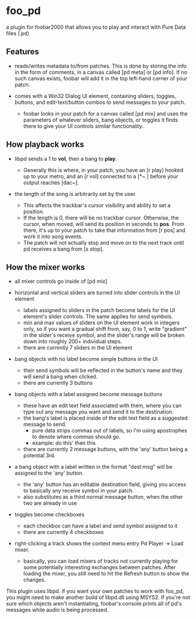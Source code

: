 # foo_pd
a plugin for foobar2000 that allows you to play and interact with Pure Data files (.pd)

## Features
* reads/writes metadata to/from patches. This is done by storing the info in the form of comments, in a canvas called [pd meta] or [pd info]. If no such canvas exists, foobar will add it in the top left-hand corner of your patch.

* comes with a Win32 Dialog UI element, containing sliders, toggles, buttons, and edit-text/button combos to send messages to your patch.
  * foobar looks in your patch for a canvas called [pd mix] and uses the parameters of whatever sliders, bang objects, or toggles it finds there to give your UI controls similar functionality.

## How playback works
* libpd sends a 1 to **vol**, then a bang to **play**.
  * Generally this is where, in your patch, you have an [r play] hooked up to your metro, and an [r vol] connected to a [*~ ] before your output reaches [dac~].

* the length of the song is arbitrarily set by the user.
  * This affects the trackbar's cursor visibility and ability to set a position.
  * If the length is 0, there will be no trackbar cursor. Otherwise, the cursor, when moved, will send its position in seconds to **pos**. From there, it's up to your patch to take that information from [r pos] and work it into song events.
  * The patch will not actually stop and move on to the next track until pd receives a bang from [s stop].

## How the mixer works
* all mixer controls go inside of [pd mix]

* horizontal and vertical sliders are turned into slider controls in the UI element
  * labels assigned to sliders in the patch become labels for the UI element's slider controls. The same applies for send symbols.
  * min and max values of sliders on the UI element work in integers only, so if you want a gradual shift from, say, 0 to 1, write "gradient" in the slider's receive symbol, and the slider's range will be broken down into roughly 200+ individual steps.
  * there are currently 7 sliders in the UI element

* bang objects with no label become simple buttons in the UI
  * their send symbols will be reflected in the button's name and they will send a bang when clicked.
  * there are currently 3 buttons

* bang objects with a label assigned become message buttons
  * these have an edit text field associated with them, where you can type out any message you want and send it to the destination.
  * the bang's label is placed inside of the edit text field as a suggested message to send.
    * pure data strips commas out of labels, so I'm using apostrophes to denote where commas should go.
    * example: do this' then this
  * there are currently 2 message buttons, with the 'any' button being a potential 3rd.

* a bang object with a label written in the format "dest:msg" will be assigned to the 'any' button.
  * the 'any' button has an editable destination field, giving you access to basically any receive symbol in your patch.
  * also substitutes as a third normal message button, when the other two are already in use

* toggles become checkboxes
  * each checkbox can have a label and send symbol assigned to it
  * there are currently 4 checkboxes

* right-clicking a track shows the context menu entry Pd Player -> Load mixer.
  * basically, you can load mixers of tracks not currently playing for some potentially interesting exchanges between patches. After loading the mixer, you still need to hit the Refresh button to show the changes.

This plugin uses libpd. If you want your own patches to work with foo_pd, you might need to make another build of libpd.dll using MSYS2. If you're not sure which objects aren't instantiating, foobar's console prints all of pd's messages while audio is being processed.
